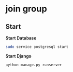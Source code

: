 # join group


## Start

**Start Database**

```bash
sudo service postgresql start
```

**Start Django**
```bash
python manage.py runserver
```
